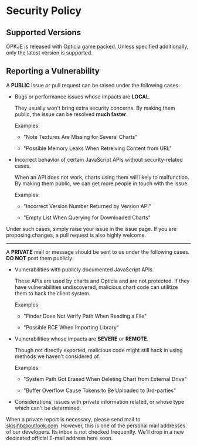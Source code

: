 # Security Policy

## Supported Versions

OPKJE is released with Opticia game packed. Unless specified additionally, only the latest version is supported.

## Reporting a Vulnerability

A **PUBLIC** issue or pull request can be raised under the following cases:

- Bugs or performance issues whose impacts are **LOCAL**.
  
  They usually won't bring extra security concerns. By making them public, the issue can be resolved **much faster**.
  
  Examples:
  
  - "Note Textures Are Missing for Several Charts"
  
  - "Possible Memory Leaks When Retreiving Content from URL"

- Incorrect behavior of certain JavaScript APIs without security-related cases.
  
  When an API does not work, charts using them will likely to malfunction. By making them public, we can get more people in touch with the issue.
  
  Examples:
  
  - "Incorrect Version Number Returned by Version API"
  
  - "Empty List When Querying for Downloaded Charts"

Under such cases, simply raise your issue in the issue page. If you are proposing changes, a pull request is also highly welcome.

---

A **PRIVATE** mail or message should be sent to us under the following cases. **DO NOT** post them publicly:

- Vulnerabilities with publicly documented JavaScript APIs.
  
  These APIs are used by charts and Opticia and are not protected. If they have vulnerabilities undiscovered, malicious chart code can utilitize them to hack the client system.
  
  Examples:
  
  - "Finder Does Not Verify Path When Reading a File"
  
  - "Possible RCE When Importing Library"

- Vulnerabilities whose impacts are **SEVERE** or **REMOTE**.
  
  Though not directly exported, malicious code might still hack in using methods we haven't considered of.
  
  Examples:
  
  - "System Path Got Erased When Deleting Chart from External Drive"
  
  - "Buffer Overflow Cause Tokens to Be Uploaded to 3rd-parties"

- Considerations, issues with private information related, or whose type which can't be determined.

When a private report is necessary, please send mail to [skjsjhb@outlook.com](mailto:skjsjhb@outlook.com). However, this is one of the personal mail addresses of our developers. Its inbox is not checked frequently. We'll drop in a new dedicated official E-mail address here soon.
